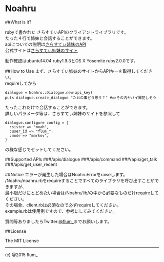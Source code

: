 ﻿Noahru
===========

##What is it?

rubyで書かれた さらすてぃAPIのクライアントライブラリです。  
たった４行で姉妹と会話することができます。  
apiについての説明は[さらすてぃ姉妹のAPI](http://flum.pw/sarasty/api.php)  
公式サイトは[さらすてぃ姉妹のサイト](http://flum.pw/sarasty/)  
  
動作確認はubuntu14.04 ruby1.9.3とOS X Yosemite ruby2.0.0です。

##How to Use
まず、さらすてぃ姉妹のサイトからAPIキーを取得してください。  
requireしてから

```
dialogue = Noahru::Dialogue.new(api_key)
puts dialogue.create_dialogue "たおの事どう思う？" #=>その内ヤバイ罪犯しそう
```

たったこれだけで会話することができます。   
詳しいパラメータ等は、さらすてぃ姉妹のサイトを参照して  
```
dialogue.configure config = {
  :sister => "noah",
  :user_id => "flum_",
  :mode => "markov",
}
```
の様な感じでセットしてください。

##Supported APIs
###/apis/dialogue
###/apis/command
###/apis/get_talk
###/apis/get_user_recent

##Notice
エラーが発生した場合はNoahruErrorをraiseします。  
/Noahru/noahru.rbをrequireすることですべてのライブラリを呼び出すことができますが、  
最小限だけにとどめたい場合は/Noahru/lib/の中から必要なものだけrequireしてください。  
その場合、client.rbは必須なので必ずrequireしてください。  
example.rbは使用例ですので、参考にしてみてください。  
  

質問等ありましたらTwitter:[@flum_](https://twitter.com/flum_)までお願いします。

##License

The MIT License

-------
(c) @2015 flum_